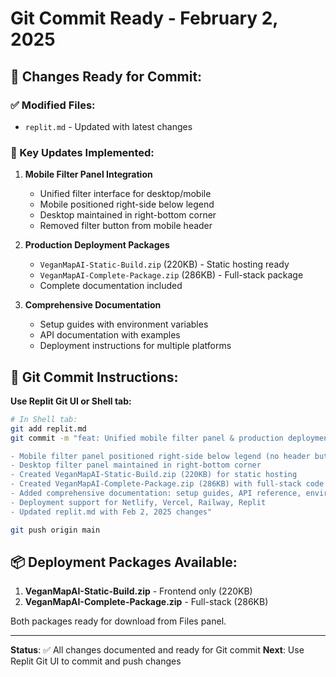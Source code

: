# Git Commit Ready - February 2, 2025

## 📝 Changes Ready for Commit:

### ✅ Modified Files:
- `replit.md` - Updated with latest changes

### 🚀 Key Updates Implemented:
1. **Mobile Filter Panel Integration**
   - Unified filter interface for desktop/mobile
   - Mobile positioned right-side below legend
   - Desktop maintained in right-bottom corner
   - Removed filter button from mobile header

2. **Production Deployment Packages**
   - `VeganMapAI-Static-Build.zip` (220KB) - Static hosting ready
   - `VeganMapAI-Complete-Package.zip` (286KB) - Full-stack package
   - Complete documentation included

3. **Comprehensive Documentation**
   - Setup guides with environment variables
   - API documentation with examples
   - Deployment instructions for multiple platforms

## 🔧 Git Commit Instructions:

**Use Replit Git UI or Shell tab:**

```bash
# In Shell tab:
git add replit.md
git commit -m "feat: Unified mobile filter panel & production deployment packages

- Mobile filter panel positioned right-side below legend (no header button)
- Desktop filter panel maintained in right-bottom corner  
- Created VeganMapAI-Static-Build.zip (220KB) for static hosting
- Created VeganMapAI-Complete-Package.zip (286KB) with full-stack code
- Added comprehensive documentation: setup guides, API reference, environment config
- Deployment support for Netlify, Vercel, Railway, Replit
- Updated replit.md with Feb 2, 2025 changes"

git push origin main
```

## 📦 Deployment Packages Available:

1. **VeganMapAI-Static-Build.zip** - Frontend only (220KB)
2. **VeganMapAI-Complete-Package.zip** - Full-stack (286KB)

Both packages ready for download from Files panel.

---

**Status**: ✅ All changes documented and ready for Git commit
**Next**: Use Replit Git UI to commit and push changes